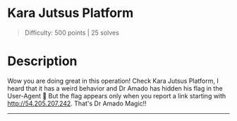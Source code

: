 # Kara Jutsus Platform

> Difficulty: 500 points | 25 solves

# Description
 
Wow you are doing great in this operation! Check Kara Jutsus Platform, I heard that it has a weird behavior and Dr Amado has hidden his flag in the User-Agent 👀 But the flag appears only when you report a link starting with http://54.205.207.242. That's Dr Amado Magic!!

---
